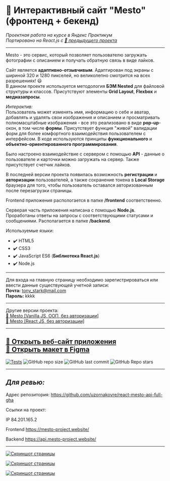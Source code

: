 # :small_orange_diamond: Интерактивный сайт "Mesto" (фронтенд + бекенд)
*Проектная работа на курсе в Яндекс Практикум*  
*Портировано на React.js с [:link: предыдущего проекта](https://github.com/uzornakovre/mesto)*
______

Mesto - это сервис, который позволяет пользователю загружать фотографии с описанием и получать обратную связь в виде лайков. 

Сайт является **адаптивно-отзывчивым**. Адаптирован под экраны с шириной 320 и 1280 пикселей,
но великолепно смотрится на всех разрешениях! :smiley:  
В данном проекте используется методология **БЭМ Nested** для файловой структуры и классов. Присутствуют элементы **Grid Layout**, **Flexbox** и **медиазапросы**.

*Интерактив:*    
Пользователь может изменять имя, информацию о себе и аватар, добавлять и удалять свои изображения и описанием и просматривать полномасштабные изображения - все это реализовано в виде **pop-up**-окон, в том числе **формы**. Присутствует функция "живой" валидации форм для более комфортного взаимодействия пользователем с интерфейсом. В коде используются принципы **функционального** и  **объектно-ориентированного программирования**. 

Было настроено взаимодействие с сервером с помощью **API** - данные о пользователе и карточки можно загружать на сервер. Также присутствует счетчик лайков.

В последней версии проекта появилась возможность **регистрации** и **авторизации** пользователей, а также сохранение токена в **Local Storage** браузера для того, чтобы пользователь оставался авторизованным после перезагрузки страницы.

Frontend приложения распологается в папке **/frontend** соответственно.

Серверая часть приложения написана с помощью **Node.js**. Проработаны ответы на запросы с соответствующими статусами и сообщениями. Располагается в папке **/backend**.

Используемые языки: 
* :heavy_check_mark: HTML5    
* :heavy_check_mark: CSS3    
* :heavy_check_mark: JavaScript ES6 (**Библиотека React.js**)
* :heavy_check_mark: Node.js

______

Для входа на главную страницу необходимо зарегистрироваться или ввести данные существующей учетной записи:  
**Почта:**  tony_stark@mail.com  
**Пароль:** kkkk
______  

Другие версии проекта:    
[:link: Mesto [Vanilla JS, ООП, без авторизации]](https://github.com/uzornakovre/mesto)    
[:link: Mesto [React JS, без авторизации]](https://github.com/uzornakovre/mesto-react)

______   

[:link: Открыть веб-сайт приложения](https://mesto-project.website/)  
[:link: Открыть макет в Figma](https://www.figma.com/file/2cn9N9jSkmxD84oJik7xL7/JavaScript.-Sprint-4?node-id=0%3A1)
------
[![Tests](https://github.com/yandex-praktikum/react-mesto-api-full-gha/actions/workflows/tests.yml/badge.svg)](https://github.com/yandex-praktikum/react-mesto-api-full-gha/actions/workflows/tests.yml)
![GitHub repo size](https://img.shields.io/github/repo-size/uzornakovre/react-mesto-api-full-gha?color=yellow&style=flat-square) ![GitHub last commit](https://img.shields.io/github/last-commit/uzornakovre/react-mesto-api-full-gha?color=blue&style=flat-square) ![GitHub Repo stars](https://img.shields.io/github/stars/uzornakovre/react-mesto-api-full-gha?color=pink&style=flat-square)  

------

## *Для ревью:*

Адрес репозитория: https://github.com/uzornakovre/react-mesto-api-full-gha

Ссылки на проект:

IP 84.201.165.2

Frontend https://mesto-project.website/

Backend https://api.mesto-project.website/

------

[![Скриншот страницы](https://i.ibb.co/wsHBDxg/mesto1.jpg)](https://mesto-project.website/)  

[![Скриншот страницы](https://i.ibb.co/KNqpgnK/mesto3.jpg)](https://mesto-project.website/)  

[![Скриншот страницы](https://i.ibb.co/gZ5bndC/mesto2.jpg)](https://mesto-project.website/)

